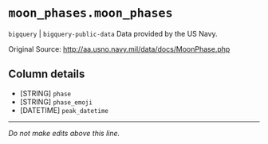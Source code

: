 # `moon_phases.moon_phases`
`bigquery` | `bigquery-public-data`
Data provided by the US Navy. 

Original Source: http://aa.usno.navy.mil/data/docs/MoonPhase.php

## Column details
* [STRING]    `phase`
* [STRING]    `phase_emoji`
* [DATETIME]  `peak_datetime`

-------------------------------------------------------------------------------
*Do not make edits above this line.*
